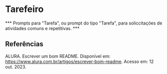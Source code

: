 # Tarefeiro
*** Prompts para "Tarefa", ou prompt do tipo "Tarefa", para soliccitações de atividades comuns e repetitivas. *** 
## Referências
ALURA. Escrever um bom README. Disponível em: https://www.alura.com.br/artigos/escrever-bom-readme. Acesso em: 12 out. 2023.
